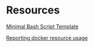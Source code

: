 # Resources

[Minimal Bash Script Template](https://medium.com/better-programming/my-minimal-safe-bash-script-template-300759114040)

[Reporting docker resource usage](https://medium.com/geekculture/checklist-for-a-clean-efficient-developer-workstation-4a000c83073e)

